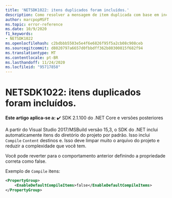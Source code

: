 ```yaml
---
title: 'NETSDK1022: itens duplicados foram incluídos.'
description: Como resolver a mensagem de item duplicada com base em inclusões padrão.
author: marcpopMSFT
ms.topic: error-reference
ms.date: 10/9/2020
f1_keywords:
- NETSDK1022
ms.openlocfilehash: c2bdbbb5503e5e4f6e6826f95f5a2cb08c908ceb
ms.sourcegitcommit: d8020797a6657d0fbbdff362b80300815f682f94
ms.translationtype: MT
ms.contentlocale: pt-BR
ms.lasthandoff: 11/24/2020
ms.locfileid: "95717858"
---
```

# <a name="netsdk1022-duplicate-items-were-included"></a>NETSDK1022: itens duplicados foram incluídos.

**Este artigo aplica-se a:** ✔️ SDK 2.1.100 do .NET Core e versões posteriores

A partir do Visual Studio 2017/MSBuild versão 15,3, o SDK do .NET inclui automaticamente itens do diretório do projeto por padrão.  Isso inclui `Compile` `Content` destinos e.  Isso deve limpar muito o arquivo do projeto e reduzir a complexidade que você tem.

Você pode reverter para o comportamento anterior definindo a propriedade correta como false.

Exemplo de `Compile` itens:

```xml
<PropertyGroup>
    <EnableDefaultCompileItems>false</EnableDefaultCompileItems>
</PropertyGroup>
```
